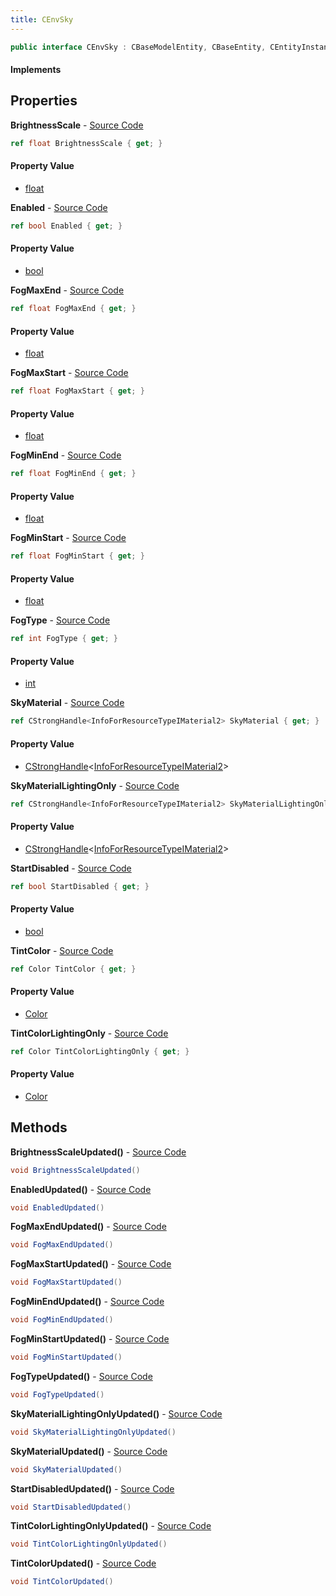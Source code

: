 ```yaml
---
title: CEnvSky
---
```


```csharp
public interface CEnvSky : CBaseModelEntity, CBaseEntity, CEntityInstance, ISchemaClass<CEntityInstance>, ISchemaClass<CBaseEntity>, ISchemaClass<CBaseModelEntity>, ISchemaClass<CEnvSky>, ISchemaField, ISchemaClass, INativeHandle
```

#### Implements

## Properties

**BrightnessScale** - [Source Code](https://github.com/swiftly-solution/swiftlys2/blob/master/managed/src/SwiftlyS2.Generated/Schemas/Interfaces/CEnvSky.cs#L26)

```csharp
ref float BrightnessScale { get; }
```

#### Property Value

- [float](https://learn.microsoft.com/dotnet/api/system.single)

**Enabled** - [Source Code](https://github.com/swiftly-solution/swiftlys2/blob/master/managed/src/SwiftlyS2.Generated/Schemas/Interfaces/CEnvSky.cs#L38)

```csharp
ref bool Enabled { get; }
```

#### Property Value

- [bool](https://learn.microsoft.com/dotnet/api/system.boolean)

**FogMaxEnd** - [Source Code](https://github.com/swiftly-solution/swiftlys2/blob/master/managed/src/SwiftlyS2.Generated/Schemas/Interfaces/CEnvSky.cs#L36)

```csharp
ref float FogMaxEnd { get; }
```

#### Property Value

- [float](https://learn.microsoft.com/dotnet/api/system.single)

**FogMaxStart** - [Source Code](https://github.com/swiftly-solution/swiftlys2/blob/master/managed/src/SwiftlyS2.Generated/Schemas/Interfaces/CEnvSky.cs#L34)

```csharp
ref float FogMaxStart { get; }
```

#### Property Value

- [float](https://learn.microsoft.com/dotnet/api/system.single)

**FogMinEnd** - [Source Code](https://github.com/swiftly-solution/swiftlys2/blob/master/managed/src/SwiftlyS2.Generated/Schemas/Interfaces/CEnvSky.cs#L32)

```csharp
ref float FogMinEnd { get; }
```

#### Property Value

- [float](https://learn.microsoft.com/dotnet/api/system.single)

**FogMinStart** - [Source Code](https://github.com/swiftly-solution/swiftlys2/blob/master/managed/src/SwiftlyS2.Generated/Schemas/Interfaces/CEnvSky.cs#L30)

```csharp
ref float FogMinStart { get; }
```

#### Property Value

- [float](https://learn.microsoft.com/dotnet/api/system.single)

**FogType** - [Source Code](https://github.com/swiftly-solution/swiftlys2/blob/master/managed/src/SwiftlyS2.Generated/Schemas/Interfaces/CEnvSky.cs#L28)

```csharp
ref int FogType { get; }
```

#### Property Value

- [int](https://learn.microsoft.com/dotnet/api/system.int32)

**SkyMaterial** - [Source Code](https://github.com/swiftly-solution/swiftlys2/blob/master/managed/src/SwiftlyS2.Generated/Schemas/Interfaces/CEnvSky.cs#L16)

```csharp
ref CStrongHandle<InfoForResourceTypeIMaterial2> SkyMaterial { get; }
```

#### Property Value

- [CStrongHandle](/docs/api/shared/natives/cstronghandle-1)<[InfoForResourceTypeIMaterial2](/docs/api/shared/schemadefinitions/infoforresourcetypeimaterial2)>

**SkyMaterialLightingOnly** - [Source Code](https://github.com/swiftly-solution/swiftlys2/blob/master/managed/src/SwiftlyS2.Generated/Schemas/Interfaces/CEnvSky.cs#L18)

```csharp
ref CStrongHandle<InfoForResourceTypeIMaterial2> SkyMaterialLightingOnly { get; }
```

#### Property Value

- [CStrongHandle](/docs/api/shared/natives/cstronghandle-1)<[InfoForResourceTypeIMaterial2](/docs/api/shared/schemadefinitions/infoforresourcetypeimaterial2)>

**StartDisabled** - [Source Code](https://github.com/swiftly-solution/swiftlys2/blob/master/managed/src/SwiftlyS2.Generated/Schemas/Interfaces/CEnvSky.cs#L20)

```csharp
ref bool StartDisabled { get; }
```

#### Property Value

- [bool](https://learn.microsoft.com/dotnet/api/system.boolean)

**TintColor** - [Source Code](https://github.com/swiftly-solution/swiftlys2/blob/master/managed/src/SwiftlyS2.Generated/Schemas/Interfaces/CEnvSky.cs#L22)

```csharp
ref Color TintColor { get; }
```

#### Property Value

- [Color](/docs/api/shared/natives/color)

**TintColorLightingOnly** - [Source Code](https://github.com/swiftly-solution/swiftlys2/blob/master/managed/src/SwiftlyS2.Generated/Schemas/Interfaces/CEnvSky.cs#L24)

```csharp
ref Color TintColorLightingOnly { get; }
```

#### Property Value

- [Color](/docs/api/shared/natives/color)

## Methods

**BrightnessScaleUpdated()** - [Source Code](https://github.com/swiftly-solution/swiftlys2/blob/master/managed/src/SwiftlyS2.Generated/Schemas/Interfaces/CEnvSky.cs#L45)

```csharp
void BrightnessScaleUpdated()
```

**EnabledUpdated()** - [Source Code](https://github.com/swiftly-solution/swiftlys2/blob/master/managed/src/SwiftlyS2.Generated/Schemas/Interfaces/CEnvSky.cs#L51)

```csharp
void EnabledUpdated()
```

**FogMaxEndUpdated()** - [Source Code](https://github.com/swiftly-solution/swiftlys2/blob/master/managed/src/SwiftlyS2.Generated/Schemas/Interfaces/CEnvSky.cs#L50)

```csharp
void FogMaxEndUpdated()
```

**FogMaxStartUpdated()** - [Source Code](https://github.com/swiftly-solution/swiftlys2/blob/master/managed/src/SwiftlyS2.Generated/Schemas/Interfaces/CEnvSky.cs#L49)

```csharp
void FogMaxStartUpdated()
```

**FogMinEndUpdated()** - [Source Code](https://github.com/swiftly-solution/swiftlys2/blob/master/managed/src/SwiftlyS2.Generated/Schemas/Interfaces/CEnvSky.cs#L48)

```csharp
void FogMinEndUpdated()
```

**FogMinStartUpdated()** - [Source Code](https://github.com/swiftly-solution/swiftlys2/blob/master/managed/src/SwiftlyS2.Generated/Schemas/Interfaces/CEnvSky.cs#L47)

```csharp
void FogMinStartUpdated()
```

**FogTypeUpdated()** - [Source Code](https://github.com/swiftly-solution/swiftlys2/blob/master/managed/src/SwiftlyS2.Generated/Schemas/Interfaces/CEnvSky.cs#L46)

```csharp
void FogTypeUpdated()
```

**SkyMaterialLightingOnlyUpdated()** - [Source Code](https://github.com/swiftly-solution/swiftlys2/blob/master/managed/src/SwiftlyS2.Generated/Schemas/Interfaces/CEnvSky.cs#L41)

```csharp
void SkyMaterialLightingOnlyUpdated()
```

**SkyMaterialUpdated()** - [Source Code](https://github.com/swiftly-solution/swiftlys2/blob/master/managed/src/SwiftlyS2.Generated/Schemas/Interfaces/CEnvSky.cs#L40)

```csharp
void SkyMaterialUpdated()
```

**StartDisabledUpdated()** - [Source Code](https://github.com/swiftly-solution/swiftlys2/blob/master/managed/src/SwiftlyS2.Generated/Schemas/Interfaces/CEnvSky.cs#L42)

```csharp
void StartDisabledUpdated()
```

**TintColorLightingOnlyUpdated()** - [Source Code](https://github.com/swiftly-solution/swiftlys2/blob/master/managed/src/SwiftlyS2.Generated/Schemas/Interfaces/CEnvSky.cs#L44)

```csharp
void TintColorLightingOnlyUpdated()
```

**TintColorUpdated()** - [Source Code](https://github.com/swiftly-solution/swiftlys2/blob/master/managed/src/SwiftlyS2.Generated/Schemas/Interfaces/CEnvSky.cs#L43)

```csharp
void TintColorUpdated()
```

